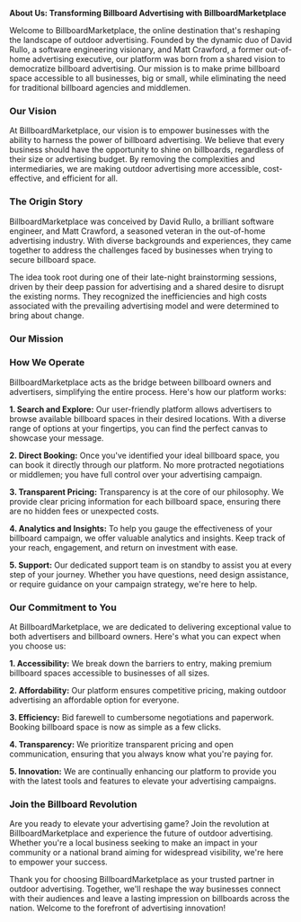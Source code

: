 **About Us: Transforming Billboard Advertising with BillboardMarketplace**

Welcome to BillboardMarketplace, the online destination that's reshaping the landscape of outdoor advertising. Founded by the dynamic duo of David Rullo, a software engineering visionary, and Matt Crawford, a former out-of-home advertising executive, our platform was born from a shared vision to democratize billboard advertising. Our mission is to make prime billboard space accessible to all businesses, big or small, while eliminating the need for traditional billboard agencies and middlemen.

### Our Vision

At BillboardMarketplace, our vision is to empower businesses with the ability to harness the power of billboard advertising. We believe that every business should have the opportunity to shine on billboards, regardless of their size or advertising budget. By removing the complexities and intermediaries, we are making outdoor advertising more accessible, cost-effective, and efficient for all.

### The Origin Story

BillboardMarketplace was conceived by David Rullo, a brilliant software engineer, and Matt Crawford, a seasoned veteran in the out-of-home advertising industry. With diverse backgrounds and experiences, they came together to address the challenges faced by businesses when trying to secure billboard space.

The idea took root during one of their late-night brainstorming sessions, driven by their deep passion for advertising and a shared desire to disrupt the existing norms. They recognized the inefficiencies and high costs associated with the prevailing advertising model and were determined to bring about change.

### Our Mission

### How We Operate

BillboardMarketplace acts as the bridge between billboard owners and advertisers, simplifying the entire process. Here's how our platform works:

**1. Search and Explore:** Our user-friendly platform allows advertisers to browse available billboard spaces in their desired locations. With a diverse range of options at your fingertips, you can find the perfect canvas to showcase your message.

**2. Direct Booking:** Once you've identified your ideal billboard space, you can book it directly through our platform. No more protracted negotiations or middlemen; you have full control over your advertising campaign.

**3. Transparent Pricing:** Transparency is at the core of our philosophy. We provide clear pricing information for each billboard space, ensuring there are no hidden fees or unexpected costs.

**4. Analytics and Insights:** To help you gauge the effectiveness of your billboard campaign, we offer valuable analytics and insights. Keep track of your reach, engagement, and return on investment with ease.

**5. Support:** Our dedicated support team is on standby to assist you at every step of your journey. Whether you have questions, need design assistance, or require guidance on your campaign strategy, we're here to help.

### Our Commitment to You

At BillboardMarketplace, we are dedicated to delivering exceptional value to both advertisers and billboard owners. Here's what you can expect when you choose us:

**1. Accessibility:** We break down the barriers to entry, making premium billboard spaces accessible to businesses of all sizes.

**2. Affordability:** Our platform ensures competitive pricing, making outdoor advertising an affordable option for everyone.

**3. Efficiency:** Bid farewell to cumbersome negotiations and paperwork. Booking billboard space is now as simple as a few clicks.

**4. Transparency:** We prioritize transparent pricing and open communication, ensuring that you always know what you're paying for.

**5. Innovation:** We are continually enhancing our platform to provide you with the latest tools and features to elevate your advertising campaigns.

### Join the Billboard Revolution

Are you ready to elevate your advertising game? Join the revolution at BillboardMarketplace and experience the future of outdoor advertising. Whether you're a local business seeking to make an impact in your community or a national brand aiming for widespread visibility, we're here to empower your success.

Thank you for choosing BillboardMarketplace as your trusted partner in outdoor advertising. Together, we'll reshape the way businesses connect with their audiences and leave a lasting impression on billboards across the nation. Welcome to the forefront of advertising innovation!
